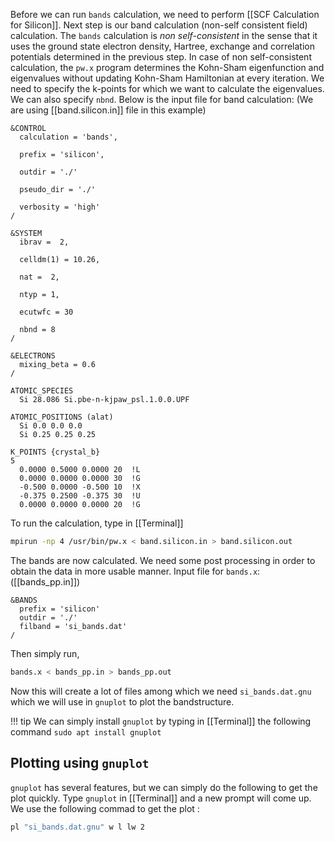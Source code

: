 Before we can run `bands` calculation, we need to perform [[SCF Calculation for Silicon]]. Next step is our band calculation (non-self consistent field) calculation. The `bands` calculation is _non self-consistent_ in the sense that it uses the ground state electron density, Hartree, exchange and correlation potentials determined in the previous step. In case of non self-consistent calculation, the `pw.x` program determines the Kohn-Sham eigenfunction and eigenvalues without updating Kohn-Sham Hamiltonian at every iteration. We need to specify the k-points for which we want to calculate the eigenvalues. We can also specify `nbnd`. Below is the input file for band calculation:
(We are using [[band.silicon.in]] file in this example)

```text
&CONTROL
  calculation = 'bands',

  prefix = 'silicon',

  outdir = './'

  pseudo_dir = './'

  verbosity = 'high'
/

&SYSTEM
  ibrav =  2,

  celldm(1) = 10.26,

  nat =  2,

  ntyp = 1,

  ecutwfc = 30

  nbnd = 8
/

&ELECTRONS
  mixing_beta = 0.6
/

ATOMIC_SPECIES
  Si 28.086 Si.pbe-n-kjpaw_psl.1.0.0.UPF

ATOMIC_POSITIONS (alat)
  Si 0.0 0.0 0.0
  Si 0.25 0.25 0.25

K_POINTS {crystal_b}
5
  0.0000 0.5000 0.0000 20  !L
  0.0000 0.0000 0.0000 30  !G
  -0.500 0.0000 -0.500 10  !X
  -0.375 0.2500 -0.375 30  !U
  0.0000 0.0000 0.0000 20  !G

```

To run the calculation, type in [[Terminal]]
```bash
mpirun -np 4 /usr/bin/pw.x < band.silicon.in > band.silicon.out
```

The bands are now calculated. We need some post processing in order to obtain the data in more usable manner. Input file for `bands.x`: ([[bands_pp.in]])
```text
&BANDS
  prefix = 'silicon'
  outdir = './'
  filband = 'si_bands.dat'
/
```

Then simply run, 
```bash
bands.x < bands_pp.in > bands_pp.out
```

Now this will create a lot of files among which we need `si_bands.dat.gnu` which we will use in `gnuplot` to plot the bandstructure. 

!!! tip 
	We can simply install `gnuplot` by typing in [[Terminal]] the following command
	`sudo apt install gnuplot`

## Plotting using `gnuplot`
`gnuplot` has several features, but we can simply do the following to get the plot quickly. Type `gnuplot` in [[Terminal]] and a new prompt will come up. We use the following commad to get the plot : 
```bash 
pl "si_bands.dat.gnu" w l lw 2
```

